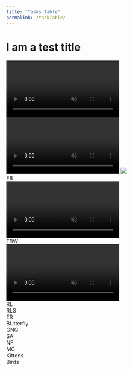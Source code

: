 ```yaml
---
title: "Tasks Table"
permalink: /taskTable/
---
```


# I am a test title

<div class="flex-grid">
  <div class="col">
    <div class="container">
      <video id="myVideo2" src="../TestWithSound.mp4" autoplay muted loop preload></video>
    </div>
  </div>
  <div class="col">
    <div class="container">
      <video id="myVideo" src="../TestWithSound.mp4" autoplay muted loop preload></video>
      <img class="muteButton" src="../volumeOff.png" controlledVideoId="myVideo" onclick="toggleMute(this)">
    </div>
  </div>
</div>
<div class="flex-grid">
  <div class="col">
    <div>FB</div>
    <div class="container">
      <video id="myVideo2" src="../TestWithSound.mp4" autoplay muted loop preload></video>
    </div>
  </div>
  <div class="col">
    <div>FBW</div>
    <div class="container">
      <video id="myVideo2" src="../TestWithSound.mp4" autoplay muted loop preload></video>
    </div>
  </div>
</div>
<div class="flex-grid">
  <div class="col">RL</div>
  <div class="col">RLS</div>
</div>
<div class="flex-grid">
  <div class="col">ER</div>
  <div class="col">BUtterfly</div>
</div>
<div class="flex-grid">
  <div class="col">GNG</div>
  <div class="col">SA</div>
</div>
<div class="flex-grid">
  <div class="col">NF</div>
  <div class="col">MC</div>
</div>
<div class="flex-grid">
  <div class="col">Kittens</div>
  <div class="col">Birds</div>
</div>

<script>
var vid = document.getElementById("myVideo");
function toggleMute(el) { 
    var vidId = el.getAttribute('controlledVideoId');
    var vid = document.getElementById(vidId);
    vid.muted = !vid.muted;
    el.src = vid.muted ? "../volumeOff.png" : "../volumeOn.png";
}
</script>
